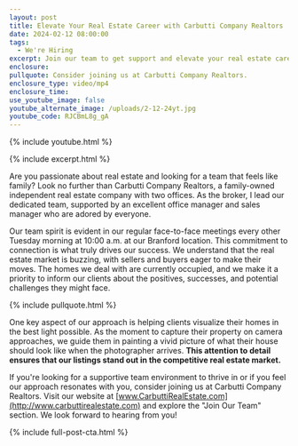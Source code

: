 ```yaml
---
layout: post
title: Elevate Your Real Estate Career with Carbutti Company Realtors
date: 2024-02-12 08:00:00
tags:
  - We're Hiring
excerpt: Join our team to get support and elevate your real estate career.
enclosure:
pullquote: Consider joining us at Carbutti Company Realtors.
enclosure_type: video/mp4
enclosure_time:
use_youtube_image: false
youtube_alternate_image: /uploads/2-12-24yt.jpg
youtube_code: RJCBmL8g_gA
---
```

{% include youtube.html %}

{% include excerpt.html %}

Are you passionate about real estate and looking for a team that feels like family? Look no further than Carbutti Company Realtors, a family-owned independent real estate company with two offices. As the broker, I lead our dedicated team, supported by an excellent office manager and sales manager who are adored by everyone.

Our team spirit is evident in our regular face-to-face meetings every other Tuesday morning at 10:00 a.m. at our Branford location. This commitment to connection is what truly drives our success. We understand that the real estate market is buzzing, with sellers and buyers eager to make their moves. The homes we deal with are currently occupied, and we make it a priority to inform our clients about the positives, successes, and potential challenges they might face.

{% include pullquote.html %}

One key aspect of our approach is helping clients visualize their homes in the best light possible. As the moment to capture their property on camera approaches, we guide them in painting a vivid picture of what their house should look like when the photographer arrives. **This attention to detail ensures that our listings stand out in the competitive real estate market.**

If you're looking for a supportive team environment to thrive in or if you feel our approach resonates with you, consider joining us at Carbutti Company Realtors. Visit our website at [www.CarbuttiRealEstate.com](http://www.carbuttirealestate.com) and explore the "Join Our Team" section. We look forward to hearing from you!

{% include full-post-cta.html %}